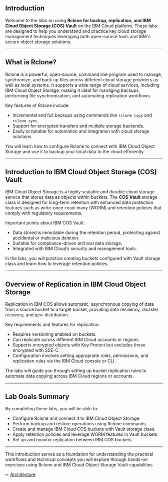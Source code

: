 ## Introduction

Welcome to the labs on using **Rclone for backup, replication, and IBM Cloud Object Storage (COS) Vault** on the IBM Cloud platform. These labs are designed to help you understand and practice key cloud storage management techniques leveraging both open-source tools and IBM's secure object storage solutions.

---

## What is Rclone?

Rclone is a powerful, open-source, command line program used to manage, synchronize, and back up files across different cloud storage providers as well as local systems. It supports a wide range of cloud services, including IBM Cloud Object Storage, making it ideal for managing backups, performing file synchronization, and automating replication workflows.

Key features of Rclone include:
- Incremental and full backups using commands like `rclone copy` and `rclone sync`.
- Support for encrypted transfers and multiple storage backends.
- Easily scriptable for automation and integration with cloud storage solutions.

You will learn how to configure Rclone to connect with IBM Cloud Object Storage and use it to backup your local data to the cloud efficiently.

---

## Introduction to IBM Cloud Object Storage (COS) Vault

IBM Cloud Object Storage is a highly scalable and durable cloud storage service that stores data as objects within buckets. The **COS Vault** storage class is designed for long-term retention with enhanced data protection features such as write-once-read-many (WORM) and retention policies that comply with regulatory requirements.

Important points about IBM COS Vault:
- Data stored is immutable during the retention period, protecting against accidental or malicious deletion.
- Suitable for compliance-driven archival data storage.
- Integrated with IBM Cloud’s security and management tools.

In the labs, you will practice creating buckets configured with Vault storage class and learn how to leverage retention policies.

---

## Overview of Replication in IBM Cloud Object Storage

Replication in IBM COS allows automatic, asynchronous copying of data from a source bucket to a target bucket, providing data resiliency, disaster recovery, and geo-distribution.

Key requirements and features for replication:
- Requires versioning enabled on buckets.
- Can replicate across different IBM Cloud accounts or regions.
- Supports encrypted objects with Key Protect but excludes those encrypted with SSE-C.
- Configuration involves setting appropriate roles, permissions, and replication rules via the IBM Cloud console or CLI.

The labs will guide you through setting up bucket replication rules to automate data copying across IBM Cloud regions or accounts.

---

## Lab Goals Summary

By completing these labs, you will be able to:
- Configure Rclone and connect it to IBM Cloud Object Storage.
- Perform backup and restore operations using Rclone commands.
- Create and manage IBM Cloud COS buckets with Vault storage class.
- Apply retention policies and leverage WORM features in Vault buckets.
- Set up and monitor replication between IBM COS buckets.

---

This introduction serves as a foundation for understanding the practical workflows and technical concepts you will explore through hands-on exercises using Rclone and IBM Cloud Object Storage Vault capabilities.


⇨ [Architecture](30-architecture.md)
